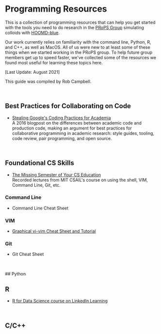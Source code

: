# Programming Resources

This is a collection of programming resources that can help you get started with the tools you need to do research in the [PRoPS Group] simulating colloids with [HOOMD-blue].

Our work currently relies on familiarity with the command line, Python, R, and C++, as well as MacOS. All of us were new to at least some of these things when we started working in the PRoPS group. To help future group members get up to speed faster, we've collected some of the resources we found most useful for learning these topics here.

[Last Update: August 2021]

This guide was compiled by Rob Campbell.

[PRoPS Group]: https://web.northeastern.edu/complexfluids/
[HOOMD-blue]: http://glotzerlab.engin.umich.edu/hoomd-blue/
<br>

## Best Practices for Collaborating on Code

* [Stealing Google's Coding Practices for Academia]<br>
A 2016 blogpost on the differences between academic code and production code, making an argument for best practices for collaborative programming in academic research: style guides, tooling, code review, pair programming, and open source.

[Stealing Google's Coding Practices for Academia]: https://da-data.blogspot.com/2016/04/stealing-googles-coding-practices-for.html?m=1
<br>

## Foundational CS Skills

* [The Missing Semester of Your CS Education]<br>
Recorded lectures from MIT CSAIL's course on using the shell, VIM, Command Line, Git, etc.

[The Missing Semester of Your CS Education]: https://missing.csail.mit.edu/

### Command Line

* Command Line Cheat Sheet

### VIM

* [Graphical vi-vim Cheat Sheet and Tutorial]

[Graphical vi-vim Cheat Sheet and Tutorial]: http://www.viemu.com/a_vi_vim_graphical_cheat_sheet_tutorial.html

### Git

* Git Cheat Sheet
<br>
<br>
## Python
<br>

## R

* [R for Data Science course on LinkedIn Learning]

[R for Data Science course on LinkedIn Learning]: https://www.linkedin.com/learning/learning-r-2/r-for-data-science?u=74653650
<br>

## C/C++


